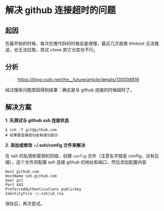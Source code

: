 # 解决 github 连接超时的问题

## 起因

在最开始的时候，每次在推代码的时候总是很慢，最近几次直接 timeout 无法推送，也无法拉取，尝试 clone 其它仓库也不行。

## 分析

> https://blog.csdn.net/the__future/article/details/130038818

经过搜索问题原因得到结果：确实是与 github 连接的时候超时了。

## 解决方案


**1. 先测试与 github ssh 连接状态**

```shell
$ ssh -T git@github.com
# 如果是连接成功会有成功提示
```

**2. 添加或修改 ~/.ssh/config 文件来解决**

在 ssh 的私钥和密钥的同级，创建 `config` 文件（注意名字就是 config，没有后缀），这个文件将配置 ssh 连接 github 的地址和端口，然后添加配置内容


```shell
Host github.com
HostName ssh.github.com
User git
Port 443
PreferredAuthentications publickey
IdentityFile ~/.ssh/id_rsa
```

保存后，再次尝试。
